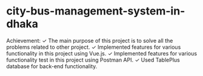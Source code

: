 ﻿# city-bus-management-system-in-dhaka
 Achievement:
✓ The main purpose of this project is to solve all the problems related to other project.
✓ Implemented features for various functionality in this project using Vue.js.
✓ Implemented features for various functionality test in this project using Postman API.
✓ Used TablePlus database for back-end functionality.
